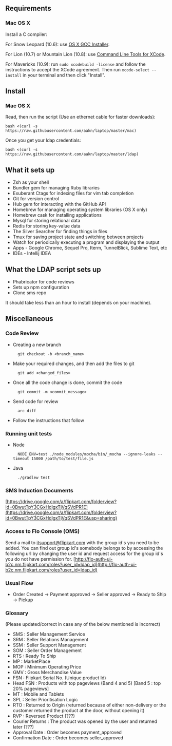 Requirements
------------

### Mac OS X

Install a C compiler:

For Snow Leopard (10.6): use [OS X GCC
Installer](https://github.com/kennethreitz/osx-gcc-installer/).

For Lion (10.7) or Mountain Lion (10.8): use [Command Line Tools for
XCode](https://developer.apple.com/downloads/index.action).

For Mavericks (10.9): run `sudo xcodebuild -license` and follow the instructions
to accept the XCode agreement.  Then run `xcode-select --install` in your
terminal and then click "Install".

Install
-------

### Mac OS X

Read, then run the script (Use an ethernet cable for faster downloads):

    bash <(curl -s https://raw.githubusercontent.com/aakn/laptop/master/mac)

Once you get your ldap credentials:

    bash <(curl -s https://raw.githubusercontent.com/aakn/laptop/master/ldap)

What it sets up
---------------

* Zsh as your shell
* Bundler gem for managing Ruby libraries
* Exuberant Ctags for indexing files for vim tab completion
* Git for version control
* Hub gem for interacting with the GitHub API
* Homebrew for managing operating system libraries (OS X only)
* Homebrew cask for installing applications
* Mysql for storing relational data
* Redis for storing key-value data
* The Silver Searcher for finding things in files
* Tmux for saving project state and switching between projects
* Watch for periodically executing a program and displaying the output
* Apps - Google Chrome, Sequel Pro, Iterm, TunnelBlick, Sublime Text, etc
* IDEs - Intellij IDEA

What the LDAP script sets up
----------------------------

* Phabricator for code reviews
* Sets up npm configuration
* Clone sms repo


It should take less than an hour to install (depends on your machine).


Miscellaneous
-------------

### Code Review

* Creating a new branch

	    git checkout -b <branch_name>

* Make your required changes, and then add the files to git

    	git add <changed_files>

* Once all the code change is done, commit the code

	    git commit -m <commit_message>

* Send code for review
    
    	arc diff

* Follow the instructions that follow

### Running unit tests

* Node

		NODE_ENV=test ./node_modules/mocha/bin/_mocha --ignore-leaks --timeout 15000 /path/to/test/file.js
		
* Java
		
		./gradlew test
	
### SMS Induction Documents

[https://drive.google.com/a/flipkart.com/folderview?id=0BwutTpY3CGxHdlgxTjVqSVdPR1E](https://drive.google.com/a/flipkart.com/folderview?id=0BwutTpY3CGxHdlgxTjVqSVdPR1E&usp=sharing)


### Access to Flo Console (OMS)

Send a mail to itsupport@flipkart.com with the group id's you need to be added. You can find out group id's somebody belongs to by accessing the following url by changing the user id and request access for the group id's you do not have permission for. [http://flo-auth-ui-b2c.nm.flipkart.com/roles?user_id=ldap_id](http://flo-auth-ui-b2c.nm.flipkart.com/roles?user_id=ldap_id)


### Usual Flow

* Order Created -> Payment approved -> Seller approved -> Ready to Ship -> Pickup

### Glossary

(Please updated/correct in case any of the below mentioned is incorrect)

* SMS : Seller Management Service
* SRM : Seller Relations Management
* SSM : Seller Support Management
* SOM : Seller Order Management
* RTS : Ready To Ship
* MP : MarketPlace
* MOP : Minimum Operating Price
* GMV : Gross Merchandise Value
* FSN : Flipkart Serial No. (Unique product Id)
* Head FSN : Products with top pageviews (Band 4 and 5) [Band 5 : top 20% pageviews]
* MT : Mobile and Tablets
* SPL : Seller Prioritisation Logic
* RTO : Returned to Origin (returned because of either non-delivery or the customer returned the product at the door, without opening it)
* RVP : Reversed Product (???)
* Courier Returns : The product was opened by the user and returned later (???)
* Approval Date : Order becomes payment_approved
* Confirmation Date : Order becomes seller_approved

